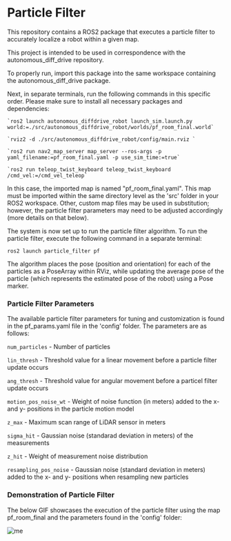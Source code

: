 # Particle Filter

This repository contains a ROS2 package that executes a particle filter to accurately localize a robot within a given map.

This project is intended to be used in correspondence with the autonomous_diff_drive repository.

To properly run, import this package into the same workspace containing the autonomous_diff_drive package.

Next, in separate terminals, run the following commands in this specific order. Please make sure to install all necessary packages and dependencies:

```
`ros2 launch autonomous_diffdrive_robot launch_sim.launch.py world:=./src/autonomous_diffdrive_robot/worlds/pf_room_final.world`

`rviz2 -d ./src/autonomous_diffdrive_robot/config/main.rviz `

`ros2 run nav2_map_server map_server --ros-args -p yaml_filename:=pf_room_final.yaml -p use_sim_time:=true`

`ros2 run teleop_twist_keyboard teleop_twist_keyboard /cmd_vel:=/cmd_vel_teleop`
```

In this case, the imported map is named "pf_room_final.yaml". This map must be imported within the same directory level as the 'src' folder in your ROS2 workspace. Other, custom map files may be used in substitution; however, the particle filter parameters may need to be adjusted accordingly (more details on that below).


The system is now set up to run the particle filter algorithm. To run the particle filter, execute the following command in a separate terminal:

`ros2 launch particle_filter pf`


The algorithm places the pose (position and orientation) for each of the particles as a PoseArray within RViz, while updating the average pose of the particle (which represents the estimated pose of the robot) using a Pose marker.




### Particle Filter Parameters

The available particle filter parameters for tuning and customization is found in the pf_params.yaml file in the 'config' folder. The parameters are as follows:


`num_particles` - Number of particles

`lin_thresh` - Threshold value for a linear movement before a particle filter update occurs

`ang_thresh` - Threshold value for angular movement before a particel filter update occurs

`motion_pos_noise_wt` - Weight of noise function (in meters) added to the x- and y- positions in the particle motion model

`z_max` - Maximum scan range of LiDAR sensor in meters

`sigma_hit` - Gaussian noise (standarad deviation in meters) of the measurements

`z_hit` - Weight of measurement noise distribution

`resampling_pos_noise` - Gaussian noise (standard deviation in meters) added to the x- and y- positions when resampling new particles





### Demonstration of Particle Filter


The below GIF showcases the execution of the particle filter using the map pf_room_final and the parameters found in the 'config' folder:

![me](https://github.com/praveenrav/particle_filter/Particle_Filter.gif)













